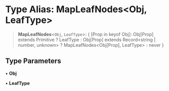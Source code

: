 # Type Alias: MapLeafNodes\<Obj, LeafType\>

> **MapLeafNodes**\<`Obj`, `LeafType`\>: \{ \[Prop in keyof Obj\]: Obj\[Prop\] extends Primitive ? LeafType : Obj\[Prop\] extends Record\<string \| number, unknown\> ? MapLeafNodes\<Obj\[Prop\], LeafType\> : never \}

## Type Parameters

• **Obj**

• **LeafType**
